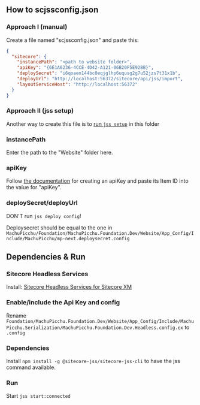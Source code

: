 ## How to scjssconfig.json

### Approach I (manual)

Create a file named "scjssconfig.json" and paste this:

```json
{
  "sitecore": {
    "instancePath": "<path to website folder>",
    "apiKey": "{6E1A6236-4CCE-4D42-A121-06B20F5E92BB}",
    "deploySecret": "i6qoaen144bc0eqjglhp6uqusg2g7u52jzs7t31x1b",
    "deployUrl": "http://localhost:56372/sitecore/api/jss/import",
    "layoutServiceHost": "http://localhost:56372"
  }
}
```

### Approach II (jss setup)

Another way to create this file is to [run ```jss setup```](https://doc.sitecore.com/xp/en/developers/hd/210/sitecore-headless-development/sitecore-javascript-rendering-sdk-cli-tools-api-reference.html) in this folder

### instancePath

Enter the path to the "Website" folder here.

### apiKey

Follow [the documentation](https://doc.sitecore.com/xp/en/developers/hd/210/sitecore-headless-development/create-a-sitecore-api-key.html) for creating an apiKey and paste its Item ID into the value for "apiKey".

### deploySecret/deployUrl

DON'T run ```jss deploy config```!

Deploysecret should be equal to the one in ```MachuPicchu/Foundation/MachuPicchu.Foundation.Dev/Website/App_Config/Include/MachuPicchu/mp-next.deploysecret.config```

## Dependencies & Run

### Sitecore Headless Services

Install: [Sitecore Headless Services for Sitecore XM](https://dev.sitecore.net/Downloads/Sitecore_Headless_Rendering/21x/Sitecore_Headless_Rendering_2100.aspx)

### Enable/include the Api Key and config

Rename ```Foundation/MachuPicchu.Foundation.Dev/Website/App_Config/Include/MachuPicchu.Serialization/MachuPicchu.Foundation.Dev.Headless.config.ex```
to ```.config```


### Dependencies

Install ```npm install -g @sitecore-jss/sitecore-jss-cli``` to have the jss command available.

### Run

Start ```jss start:connected```